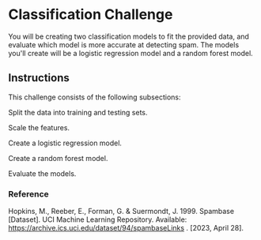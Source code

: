 # Classification Challenge

You will be creating two classification models to fit the provided data, and evaluate which model is more accurate at detecting spam. The models you'll create will be a logistic regression model and a random forest model.

## Instructions
This challenge consists of the following subsections:

Split the data into training and testing sets.

Scale the features.

Create a logistic regression model.

Create a random forest model.

Evaluate the models.

### Reference
Hopkins, M., Reeber, E., Forman, G. & Suermondt, J. 1999. Spambase [Dataset]. UCI Machine Learning Repository. Available: https://archive.ics.uci.edu/dataset/94/spambaseLinks . [2023, April 28].
